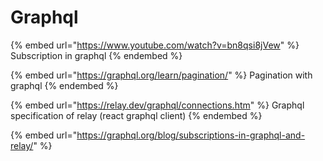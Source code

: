 # Graphql

{% embed url="https://www.youtube.com/watch?v=bn8qsi8jVew" %}
Subscription in graphql
{% endembed %}

{% embed url="https://graphql.org/learn/pagination/" %}
Pagination with graphql
{% endembed %}

{% embed url="https://relay.dev/graphql/connections.htm" %}
Graphql specification of relay (react graphql client)
{% endembed %}

{% embed url="https://graphql.org/blog/subscriptions-in-graphql-and-relay/" %}





